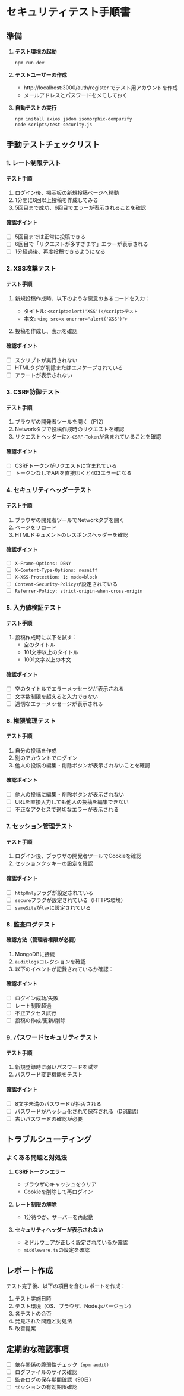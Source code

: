 # セキュリティテスト手順書

## 準備

1. **テスト環境の起動**
   ```bash
   npm run dev
   ```

2. **テストユーザーの作成**
   - http://localhost:3000/auth/register でテスト用アカウントを作成
   - メールアドレスとパスワードをメモしておく

3. **自動テストの実行**
   ```bash
   npm install axios jsdom isomorphic-dompurify
   node scripts/test-security.js
   ```

## 手動テストチェックリスト

### 1. レート制限テスト

#### テスト手順
1. ログイン後、掲示板の新規投稿ページへ移動
2. 1分間に6回以上投稿を作成してみる
3. 5回目まで成功、6回目でエラーが表示されることを確認

#### 確認ポイント
- [ ] 5回目までは正常に投稿できる
- [ ] 6回目で「リクエストが多すぎます」エラーが表示される
- [ ] 1分経過後、再度投稿できるようになる

### 2. XSS攻撃テスト

#### テスト手順
1. 新規投稿作成時、以下のような悪意のあるコードを入力：
   - タイトル: `<script>alert('XSS')</script>テスト`
   - 本文: `<img src=x onerror="alert('XSS')">`

2. 投稿を作成し、表示を確認

#### 確認ポイント
- [ ] スクリプトが実行されない
- [ ] HTMLタグが削除またはエスケープされている
- [ ] アラートが表示されない

### 3. CSRF防御テスト

#### テスト手順
1. ブラウザの開発者ツールを開く（F12）
2. Networkタブで投稿作成時のリクエストを確認
3. リクエストヘッダーに`X-CSRF-Token`が含まれていることを確認

#### 確認ポイント
- [ ] CSRFトークンがリクエストに含まれている
- [ ] トークンなしでAPIを直接叩くと403エラーになる

### 4. セキュリティヘッダーテスト

#### テスト手順
1. ブラウザの開発者ツールでNetworkタブを開く
2. ページをリロード
3. HTMLドキュメントのレスポンスヘッダーを確認

#### 確認ポイント
- [ ] `X-Frame-Options: DENY`
- [ ] `X-Content-Type-Options: nosniff`
- [ ] `X-XSS-Protection: 1; mode=block`
- [ ] `Content-Security-Policy`が設定されている
- [ ] `Referrer-Policy: strict-origin-when-cross-origin`

### 5. 入力値検証テスト

#### テスト手順
1. 投稿作成時に以下を試す：
   - 空のタイトル
   - 101文字以上のタイトル
   - 1001文字以上の本文

#### 確認ポイント
- [ ] 空のタイトルでエラーメッセージが表示される
- [ ] 文字数制限を超えると入力できない
- [ ] 適切なエラーメッセージが表示される

### 6. 権限管理テスト

#### テスト手順
1. 自分の投稿を作成
2. 別のアカウントでログイン
3. 他人の投稿の編集・削除ボタンが表示されないことを確認

#### 確認ポイント
- [ ] 他人の投稿に編集・削除ボタンが表示されない
- [ ] URLを直接入力しても他人の投稿を編集できない
- [ ] 不正なアクセスで適切なエラーが表示される

### 7. セッション管理テスト

#### テスト手順
1. ログイン後、ブラウザの開発者ツールでCookieを確認
2. セッションクッキーの設定を確認

#### 確認ポイント
- [ ] `httpOnly`フラグが設定されている
- [ ] `secure`フラグが設定されている（HTTPS環境）
- [ ] `sameSite`が`lax`に設定されている

### 8. 監査ログテスト

#### 確認方法（管理者権限が必要）
1. MongoDBに接続
2. `auditlogs`コレクションを確認
3. 以下のイベントが記録されているか確認：

#### 確認ポイント
- [ ] ログイン成功/失敗
- [ ] レート制限超過
- [ ] 不正アクセス試行
- [ ] 投稿の作成/更新/削除

### 9. パスワードセキュリティテスト

#### テスト手順
1. 新規登録時に弱いパスワードを試す
2. パスワード変更機能をテスト

#### 確認ポイント
- [ ] 8文字未満のパスワードが拒否される
- [ ] パスワードがハッシュ化されて保存される（DB確認）
- [ ] 古いパスワードの確認が必要

## トラブルシューティング

### よくある問題と対処法

1. **CSRFトークンエラー**
   - ブラウザのキャッシュをクリア
   - Cookieを削除して再ログイン

2. **レート制限の解除**
   - 1分待つか、サーバーを再起動

3. **セキュリティヘッダーが表示されない**
   - ミドルウェアが正しく設定されているか確認
   - `middleware.ts`の設定を確認

## レポート作成

テスト完了後、以下の項目を含むレポートを作成：

1. テスト実施日時
2. テスト環境（OS、ブラウザ、Node.jsバージョン）
3. 各テストの合否
4. 発見された問題と対処法
5. 改善提案

## 定期的な確認事項

- [ ] 依存関係の脆弱性チェック（`npm audit`）
- [ ] ログファイルのサイズ確認
- [ ] 監査ログの保存期間確認（90日）
- [ ] セッションの有効期限確認